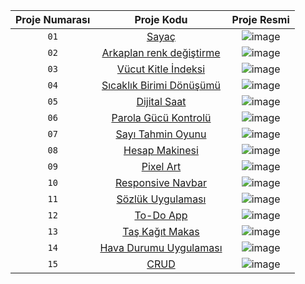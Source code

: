| Proje Numarası | Proje Kodu | Proje Resmi | 
| :---: | :---: | :---: |
| `01` | [Sayaç](https://github.com/rukiyeaydin/html-css-js-beginner/tree/main/beginner-projects/01-sayac) | ![image](https://github.com/rukiyeaydin/html-css-js-beginner/assets/86829926/59878373-2c30-4a15-bb46-26db60d8f957)
| `02` | [Arkaplan renk değiştirme](https://github.com/rukiyeaydin/html-css-js-beginner/tree/main/beginner-projects/02-rgb_background) | ![image](https://github.com/rukiyeaydin/html-css-js-beginner/assets/86829926/4455fbaa-d645-4e33-b252-6e5128cca837)
| `03` | [Vücut Kitle İndeksi](https://github.com/rukiyeaydin/html-css-js-beginner/tree/main/beginner-projects/03-vucut_kitle_indeksi) | ![image](https://github.com/rukiyeaydin/html-css-js-beginner/assets/86829926/15b621ba-cb34-49dd-a756-5de9e3b1369d)
| `04` | [Sıcaklık Birimi Dönüşümü](https://github.com/rukiyeaydin/html-css-js-beginner/tree/main/beginner-projects/04-temperature_converter) | ![image](https://github.com/rukiyeaydin/html-css-js-beginner/assets/86829926/fac971f9-650f-4e1a-8d00-e681eaa74dca)
| `05` | [Dijital Saat](https://github.com/rukiyeaydin/html-css-js-beginner/tree/main/beginner-projects/05-dijital_saat) | ![image](https://github.com/rukiyeaydin/html-css-js-beginner/assets/86829926/2c0e8ea1-507b-4df0-94b3-03be384d4ca4)
| `06` | [Parola Gücü Kontrolü](https://github.com/rukiyeaydin/html-css-js-beginner/tree/main/beginner-projects/06-parola_gucu_kontrolu) | ![image](https://github.com/rukiyeaydin/html-css-js-beginner/assets/86829926/1b68574a-57f0-4b90-8ccb-41d4625899e8)
| `07` | [Sayı Tahmin Oyunu](https://github.com/rukiyeaydin/html-css-js-beginner/tree/main/beginner-projects/07-sayi_tahmin_oyunu) | ![image](https://github.com/rukiyeaydin/html-css-js-beginner/assets/86829926/65559553-a1a5-499b-acad-6d5382251a62)
| `08` | [Hesap Makinesi](https://github.com/rukiyeaydin/html-css-js-beginner/tree/main/beginner-projects/08-hesap_makinesi) | ![image](https://github.com/rukiyeaydin/html-css-js-beginner/assets/86829926/80270757-346f-41c5-831f-ec119bb7b5d3)
| `09` | [Pixel Art](https://github.com/rukiyeaydin/html-css-js-beginner/tree/main/beginner-projects/09-pixel_art) | ![image](https://github.com/rukiyeaydin/html-css-js-beginner/assets/86829926/0751e06f-13b0-414c-917d-7f81aa9c5d13)
| `10` | [Responsive Navbar](https://github.com/rukiyeaydin/html-css-js-beginner/tree/main/beginner-projects/10-responsive_navbar) | ![image](https://github.com/rukiyeaydin/html-css-js-beginner/assets/86829926/2d8f75bc-41fd-4d89-b340-aee32ac226e5)
| `11` | [Sözlük Uygulaması](https://github.com/rukiyeaydin/html-css-js-beginner/tree/main/beginner-projects/11-sozluk_uygulamasi) | ![image](https://github.com/rukiyeaydin/html-css-js-beginner/assets/86829926/10d5cd22-6eaa-4a38-9602-5c66122a16e1)
| `12` | [To-Do App](https://github.com/rukiyeaydin/html-css-js-beginner/tree/main/beginner-projects/12-todo_app) | ![image](https://github.com/rukiyeaydin/html-css-js-beginner/assets/86829926/90a78a64-0b68-483b-9ff9-40046551c9af)
| `13` | [Taş Kağıt Makas](https://github.com/rukiyeaydin/html-css-js-beginner/tree/main/beginner-projects/13-tas_kagit_makas_oyunu) | ![image](https://github.com/rukiyeaydin/html-css-js-beginner/assets/86829926/fb745113-1ba4-426c-af1c-f6eeabd7b2b4)
| `14` | [Hava Durumu Uygulaması](https://github.com/rukiyeaydin/html-css-js-beginner/tree/main/beginner-projects/14-hava_durumu_uygulamasi) | ![image](https://github.com/rukiyeaydin/html-css-js-beginner/assets/86829926/a7875f50-bb4e-4bbe-bd7e-df7472ef14cb)
| `15` | [CRUD](https://github.com/rukiyeaydin/html-css-js-beginner/tree/main/beginner-projects/15-CRUD) | ![image](https://github.com/rukiyeaydin/html-css-js-beginner/assets/86829926/d79092b2-a938-41bb-bd2c-4b055950420a)

 
